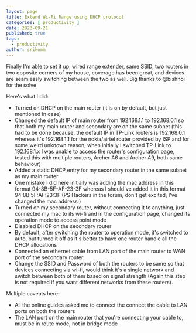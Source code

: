 ```yaml
---
layout: page
title: Extend Wi-Fi Range using DHCP protocol
categories: [ productivity ]
date: 2023-09-21
published: true
tags:
  - productivity
author: srikomm
---
```


Finally I'm able to set it up, wired range extender, same SSID, two routers in two opposite corners of my house, coverage has been great, and devices are seamlessly switching between the two as well. Big thanks to @bishnoi for the solve 

Here's what I did:

- Turned on DHCP on the main router (it is on by default, but just mentioned in case)
- Changed the default IP of main router from 192.168.1.1 to 192.168.0.1 so that both my main router and secondary are on the same subnet (this had to be done because, the default IP in TP-Link routers is 192.168.0.1 whereas it's 192.168.1.1 for the nokia/airtel router provided by ISP and for some weird unknown reason, when initially I switched TP-Link to 192.168.1.x I was unable to access the router's configuration page, tested this with multiple routers, Archer A6 and Archer A9, both same behaviour)
- Added a static DHCP entry for my secondary router in the same subnet as my main router
- One mistake I did here initially was adding the mac address in this format 94-8B-5F-AF-23-3F whereas I should've added it in this format 94:8B:5F:AF:23:3F (PS Hackers in the forum, don't get excited, I've changed the mac address )
- Turned on my secondary router, without connecting it to anything, just connected my mac to its wi-fi and in the configuration page, changed its operation mode to access point mode
- Disabled DHCP on the secondary router
- By default, after switching the router to operation mode, it's switched to auto, but turned it off as it's better to have one router handle all the DHCP allocations
- Connected an ethernet cable from LAN port of the main router to WAN port of the secondary router. 
- Change the SSID and Password of both the routers to be same so that devices connecting via wi-fi, would think it's a single network and switch between both of them based on signal strength (Again this step is not required if you want different networks from these routers).

Multiple caveats here:
- All the online guides asked me to connect the connect the cable to LAN ports on both the routers
- The LAN port on the main router that you're connecting your cable to, must be in route mode, not in bridge mode

